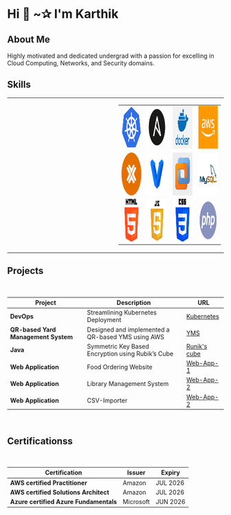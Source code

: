 <body>
      <h1> Hi 👋 ~✰ I'm Karthik</h1>
  <h2>About Me</h2>
  <p>Highly motivated and dedicated undergrad with a passion for excelling in Cloud Computing, Networks, and Security domains. </p>
  
  <div>
    <div>
    </div>
      <div>
      <h2>Skills</h2> 
        <table width="100%">
  <tr>
    <td width="50%">
    </td>
    <td width="50%">
  <table>
    <tr>
      <td><img src="https://github.com/Venkatakarthik0211/spring/blob/test/java-basics/profile_images_and_icons/kubernetes-icon-2048x1995-r1q3f8n7.png" height="100" width="100"></td>
      <td><img src="https://github.com/Venkatakarthik0211/spring/blob/test/java-basics/profile_images_and_icons/ansible-icon-2048x2048-ba8ueimn.png" height="100" width="100"></td>
      <td><img src="https://github.com/Venkatakarthik0211/spring/blob/test/java-basics/profile_images_and_icons/docker.png" height="100" width="100"></td>
      <td><img src="https://github.com/Venkatakarthik0211/spring/blob/test/java-basics/profile_images_and_icons/aws.png" height="100" width="100"></td>
    </tr>
    <tr>
      <td><img src="https://github.com/Venkatakarthik0211/spring/blob/test/java-basics/profile_images_and_icons/Untitled.png" height="100" width="100"></td>
      <td><img src="https://github.com/Venkatakarthik0211/spring/blob/test/java-basics/profile_images_and_icons/images.png" height="100" width="100"></td>
      <td><img src="https://github.com/Venkatakarthik0211/spring/blob/test/java-basics/profile_images_and_icons/acer-logo-vmware-esxi-benq-w1070-acer-h6510bd-hyperv-multimedia-projectors-television-vmware-vsphere-png-clipart.jpg" height="100" width="100"></td>
      <td><img src="https://github.com/Venkatakarthik0211/spring/blob/test/java-basics/profile_images_and_icons/sql.png" height="100" width="100"></td>
    </tr>
    <tr>
      <td><img src="https://github.com/Venkatakarthik0211/spring/blob/test/java-basics/profile_images_and_icons/5968267.png" height="100" width="100"></td>
      <td><img src="https://github.com/Venkatakarthik0211/spring/blob/test/java-basics/profile_images_and_icons/javascript-shield-logo-icon-2.png" height="100" width="100"></td>
      <td><img src="https://github.com/Venkatakarthik0211/spring/blob/test/java-basics/profile_images_and_icons/5968242.png" height="100" width="100"></td>
      <td><img src="https://github.com/Venkatakarthik0211/spring/blob/test/java-basics/profile_images_and_icons/php.svg" height="100" width="100"></td>
    </tr>
  </table>
    </td>
  </tr>
</table>
    </div>
  </div>
<h2>Projects</h2>
<br>

| Project           | Description                                                  | URL                                                          |
| ----------------- | ------------------------------------------------------------ | ------------------------------------------------------------ |
| **DevOps**        | Streamlining Kubernetes Deployment    | [Kubernetes](https://github.com/Venkatakarthik0211?tab=repositories)              |
| **QR-based Yard Management System**     | Designed and implemented a QR-based YMS using AWS | [YMS](https://github.com/Venkatakarthik0211/Yard2)|
| **Java**        | Symmetric Key Based Encryption using Rubik’s Cube        | [Runik's cube](https://github.com/Venkatakarthik0211/Runik-s-cube) |
| **Web Application** | Food Ordering Website          | [Web-App-1](https://github.com/Venkatakarthik0211/Food-Ordering-Website) |
| **Web Application** | Library Management System          | [Web-App-2](https://venkatakarthik0211.github.io/Library-Management/) |
| **Web Application** | CSV-Importer          | [Web-App-2](https://github.com/Venkatakarthik0211/CSV-importer) |


<br>
<h2>Certificationss</h2>
<br>

| Certification           | Issuer                                                  | Expiry                                                          |
| ----------------- | ------------------------------------------------------------ | ------------------------------------------------------------ |
| **AWS certified Practitioner**               | Amazon   |  JUL 2026 |
| **AWS certified Solutions Architect**        | Amazon   | JUL 2026 |
| **Azure certified Azure Fundamentals**        | Microsoft   | JUN 2026 |




<br>

</body>
